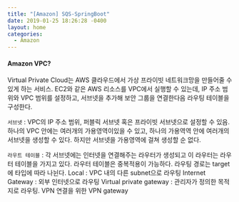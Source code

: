 ```yaml
---
title: "[Amazon] SQS-SpringBoot"
date: 2019-01-25 18:26:28 -0400
layout: home
categories:
  - Amazon
---
```


#### Amazon VPC?

Virtual Private Cloud는 AWS 클라우드에서 가상 프라이빗 네트워크망을 만들어줄 수 있게 하는 서비스.
EC2와 같은 AWS 리소스를 VPC에서 실행할 수 있는데, IP 주소 범위와 VPC 범위를 설정하고, 서브넷을 추가해 보안 그룹을 연결한다음 라우팅 테이블을 구성한다. 

`서브넷` : VPC의 IP 주소 범위, 퍼블릭 서브넷 혹은 프라이빗 서브넷으로 설정할 수 있음. 하나의 VPC 안에는 여러개의 가용영역이있을 수 있고, 하나의 가용역역 안에 여러개의 서브넷을 생성할 수 있다. 하지만 서브넷을 가용영역에 걸쳐 생성할 순 없다.

`라우트 테이블` : 각 서브넷에는 인터넷을 연결해주는 라우터가 생성되고 이 라우터는 라우터 테이블을 가지고 있다. 라우터 테이블은 중복적용이 가능하다. 
 라우팅 경로는 target에 타입에 따라 나뉜다. 
 Local : VPC 내의 다른 subnet으로 라우팅
 Internet Gateway : 외부 인터넷으로 라우팅
 Virtual private gateway : 관리자가 정의한 목적지로 라우팅. VPN 연결을 위한 VPN gateway